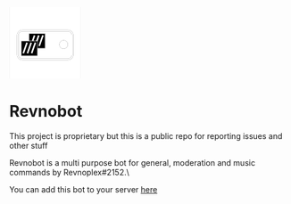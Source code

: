 ![Revnobot Logo](./assets/revnobot-logo-small.png "Revnobot Logo")
# Revnobot
This project is proprietary but this is a public repo for reporting issues and other stuff

Revnobot is a multi purpose bot for general, moderation and music commands by Revnoplex#2152.\

You can add this bot to your server [here](https://revnoplex.github.io/bot)
